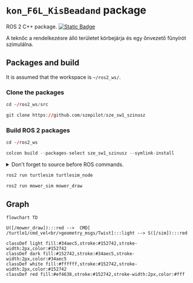 # `kon_F6L_KisBeadand` package
ROS 2 C++ package.  [![Static Badge](https://img.shields.io/badge/ROS_2-Humble-34aec5)](https://docs.ros.org/en/humble/)

A teknőc a rendelkezésre álló területet körbejárja és egy őnvezető fűnyírót szimulálna.
## Packages and build

It is assumed that the workspace is `~/ros2_ws/`.

### Clone the packages
``` r
cd ~/ros2_ws/src
```
``` r
git clone https://github.com/szepilot/sze_sw1_szinusz
```

### Build ROS 2 packages
``` r
cd ~/ros2_ws
```
``` r
colcon build --packages-select sze_sw1_szinusz --symlink-install
```

<details>
<summary> Don't forget to source before ROS commands.</summary>

``` bash
source ~/ros2_ws/install/setup.bash
```
</details>

``` r
ros2 run turtlesim turtlesim_node

```

``` r
ros2 run mower_sim mower_draw

```

## Graph

``` mermaid
flowchart TD

U([/mower_draw]):::red -->  CMD[ /turtle1/cmd_vel<br/>geometry_msgs/Twist]:::light --> S([/sim]):::red

classDef light fill:#34aec5,stroke:#152742,stroke-width:2px,color:#152742  
classDef dark fill:#152742,stroke:#34aec5,stroke-width:2px,color:#34aec5
classDef white fill:#ffffff,stroke:#152742,stroke-width:2px,color:#152742
classDef red fill:#ef4638,stroke:#152742,stroke-width:2px,color:#fff
```
